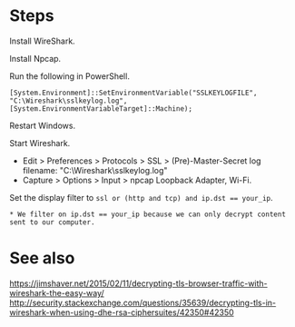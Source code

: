 
# Steps

Install WireShark. 

Install Npcap.

Run the following in PowerShell. 

    [System.Environment]::SetEnvironmentVariable("SSLKEYLOGFILE", "C:\Wireshark\sslkeylog.log", [System.EnvironmentVariableTarget]::Machine);

Restart Windows. 

Start Wireshark.

* Edit > Preferences > Protocols > SSL > (Pre)-Master-Secret log filename: "C:\Wireshark\sslkeylog.log"
* Capture > Options > Input > npcap Loopback Adapter, Wi-Fi.

Set the display filter to `ssl or (http and tcp) and ip.dst == your_ip`. 

    * We filter on ip.dst == your_ip because we can only decrypt content sent to our computer.

# See also 

https://jimshaver.net/2015/02/11/decrypting-tls-browser-traffic-with-wireshark-the-easy-way/
http://security.stackexchange.com/questions/35639/decrypting-tls-in-wireshark-when-using-dhe-rsa-ciphersuites/42350#42350